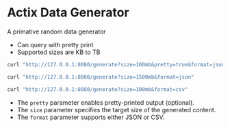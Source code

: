 # Actix Data Generator

A primative random data generator

- Can query with pretty print
- Supported sizes are KB to TB

```sh
curl "http://127.0.0.1:8080/generate?size=100mb&pretty=true&format=json"

curl "http://127.0.0.1:8080/generate?size=1500mb&format=json"

curl "http://127.0.0.1:8080/generate?size=100mb&format=csv"
```

- The `pretty` parameter enables pretty-printed output (optional).
- The `size` parameter specifies the target size of the generated content.
- The `format` parameter supports either JSON or CSV.
